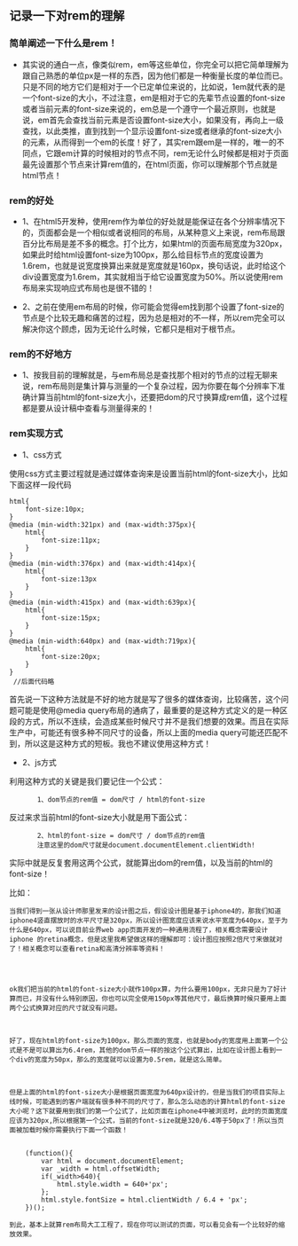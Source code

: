 ## 记录一下对rem的理解

### 简单阐述一下什么是rem！

* 其实说的通白一点，像类似rem，em等这些单位，你完全可以把它简单理解为跟自己熟悉的单位px是一样的东西，因为他们都是一种衡量长度的单位而已。只是不同的地方它们是相对于一个已定单位来说的，比如说，1em就代表的是一个font-size的大小，不过注意，em是相对于它的先辈节点设置的font-size或者当前元素的font-size来说的，em总是一个遵守一个最近原则，也就是说，em首先会查找当前元素是否设置font-size大小，如果没有，再向上一级查找，以此类推，直到找到一个显示设置font-size或者继承的font-size大小的元素，从而得到一个em的长度！好了，其实rem跟em是一样的，唯一的不同点，它跟em计算的时候相对的节点不同，rem无论什么时候都是相对于页面最先设置那个节点来计算rem值的，在html页面，你可以理解那个节点就是html节点！



### rem的好处

* 1、在html5开发种，使用rem作为单位的好处就是能保证在各个分辨率情况下的，页面都会是一个相似或者说相同的布局，从某种意义上来说，rem布局跟百分比布局是差不多的概念。打个比方，如果html的页面布局宽度为320px，如果此时给html设置font-size为100px，那么给目标节点的宽度设置为1.6rem，也就是说宽度换算出来就是宽度就是160px，换句话说，此时给这个div设置宽度为1.6rem，其实就相当于给它设置宽度为50%。所以说使用rem布局来实现响应式布局也是很不错的！

* 2、之前在使用em布局的时候，你可能会觉得em找到那个设置了font-size的节点是个比较无趣和痛苦的过程，因为总是相对的不一样，所以rem完全可以解决你这个顾虑，因为无论什么时候，它都只是相对于根节点。


### rem的不好地方

* 1、按我目前的理解就是，与em布局总是查找那个相对的节点的过程无聊来说，rem布局则是集计算与测量的一个复杂过程，因为你要在每个分辨率下准确计算当前html的font-size大小，还要把dom的尺寸换算成rem值，这个过程都是要从设计稿中查看与测量得来的！




### rem实现方式

* 1、css方式

使用css方式主要过程就是通过媒体查询来是设置当前html的font-size大小，比如下面这样一段代码

```
html{
	font-size:10px;
}
@media (min-width:321px) and (max-width:375px){
	html{
		font-size:11px;
	}
}
@media (min-width:376px) and (max-width:414px){
	html{
		font-size:13px
	}
}
@media (min-width:415px) and (max-width:639px){
	html{
		font-size:15px;
	}
}
@media (min-width:640px) and (max-width:719px){
	html{
		font-size:20px;
	}
}
 //后面代码略
```

 首先说一下这种方法就是不好的地方就是写了很多的媒体查询，比较痛苦，这个问题可能是使用@media query布局的通病了，最重要的是这种方式定义的是一种区段的方式，所以不连续，会造成某些时候尺寸并不是我们想要的效果。而且在实际生产中，可能还有很多种不同尺寸的设备，所以上面的media query可能还匹配不到，所以这是这种方式的短板。我也不建议使用这种方式！



 * 2、js方式
 
 利用这种方式的关键是我们要记住一个公式：

 ```
 		1、dom节点的rem值 = dom尺寸 / html的font-size
 ```

 反过来求当前html的font-size大小就是用下面公式：

 ```
 		2、html的font-size = dom尺寸 / dom节点的rem值
 		注意这里的dom尺寸就是document.documentElement.clientWidth!
 ```
 实际中就是反复套用这两个公式，就能算出dom的rem值，以及当前的html的font-size！


 比如：


	当我们得到一张从设计师那里发来的设计图之后，假设设计图是基于iphone4的，那我们知道iphone4竖直摆放时的水平尺寸是320px，所以设计图宽度应该来说水平宽度为640px，至于为什么是640px，可以说目前业界web app页面开发的一种通用流程了，相关概念需要设计iphone 的retina概念，但是这里我希望做这样的理解即可：设计图应按照2倍尺寸来做就对了！相关概念可以查看retina和高清分辨率等资料！




	ok我们把当前的html的font-size大小就作100px算，为什么要用100px，无非只是为了好计算而已，并没有什么特别原因，你也可以完全使用150px等其他尺寸，最后换算时候只要用上面两个公式换算对应的尺寸就没有问题。



	好了，现在html的font-size为100px，那么页面的宽度，也就是body的宽度用上面第一个公式是不是可以算出为6.4rem，其他的dom节点一样的按这个公式算出，比如在设计图上看到一个div的宽度为50px，那么的宽度就可以设置为0.5rem，就是这么简单。



	但是上面的html的font-size大小是根据页面宽度为640px设计的，但是当我们的项目实际上线时候，可能遇到的客户端就有很多种不同的尺寸了，那么怎么动态的计算html的font-size大小呢？这下就要用到我们的第一个公式了，比如页面在iphone4中被浏览时，此时的页面宽度应该为320px,所以根据第一个公式，当前的font-size就是320/6.4等于50px了！所以当页面被加载时候你需要执行下面一个函数！


```

	(function(){
		var html = document.documentElement;
		var _width = html.offsetWidth;
		if(_width>640){
			html.style.width = 640+'px';
		};
		html.style.fontSize = html.clientWidth / 6.4 + 'px';
	})();
```

	到此，基本上就算rem布局大工工程了，现在你可以测试的页面，可以看见会有一个比较好的缩放效果。
